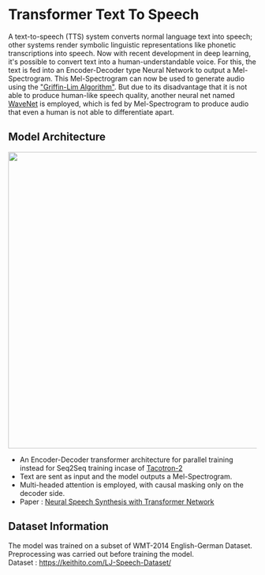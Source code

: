 # Transformer Text To Speech

A text-to-speech (TTS) system converts normal language text into speech; other systems render symbolic linguistic representations like phonetic transcriptions into speech. Now with recent development in deep learning, it's possible to convert text into a human-understandable voice. For this, the text is fed into an Encoder-Decoder type Neural Network to output a Mel-Spectrogram. This Mel-Spectrogram can now be used to generate audio using the ["Griffin-Lim Algorithm"](https://paperswithcode.com/method/griffin-lim-algorithm). But due to its disadvantage that it is not able to produce human-like speech quality, another neural net named [WaveNet](https://deepmind.com/blog/article/wavenet-generative-model-raw-audio) is employed, which is fed by Mel-Spectrogram to produce audio that even a human is not able to differentiate apart.

## Model Architecture

<p align="center">
  <img src="https://github.com/ShivamRajSharma/Transformer-Text-To-Speech/blob/main/Transformer_tts_model/model.png" height="600"/>
</p>

* An Encoder-Decoder transformer architecture for parallel training instead for Seq2Seq training incase of [Tacotron-2](https://github.com/NVIDIA/tacotron2)
* Text are sent as input and the model outputs a Mel-Spectrogram.
* Multi-headed attention is employed, with causal masking only on the decoder side.
* Paper : [Neural Speech Synthesis with Transformer Network](https://arxiv.org/abs/1809.08895)




## Dataset Information
The model was trained on a subset of WMT-2014 English-German Dataset. Preprocessing was carried out before training the model.</br>
Dataset : https://keithito.com/LJ-Speech-Dataset/
